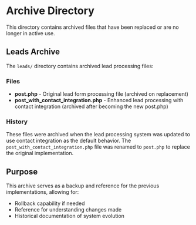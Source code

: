 # Archive Directory

This directory contains archived files that have been replaced or are no longer in active use.

## Leads Archive

The `leads/` directory contains archived lead processing files:

### Files

- **post.php** - Original lead form processing file (archived on replacement)
- **post_with_contact_integration.php** - Enhanced lead processing with contact integration (archived after becoming the new post.php)

### History

These files were archived when the lead processing system was updated to use contact integration as the default behavior. The `post_with_contact_integration.php` file was renamed to `post.php` to replace the original implementation.

## Purpose

This archive serves as a backup and reference for the previous implementations, allowing for:
- Rollback capability if needed
- Reference for understanding changes made
- Historical documentation of system evolution